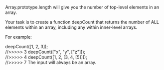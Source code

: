Array.prototype.length will give you the number of top-level elements in an array.

Your task is to create a function deepCount that returns the number of ALL elements within an array, including any within inner-level arrays.

For example:

deepCount([1, 2, 3]);  
//>>>>> 3
deepCount(["x", "y", ["z"]]);  
//>>>>> 4
deepCount([1, 2, [3, 4, [5]]]);  
//>>>>> 7
The input will always be an array.